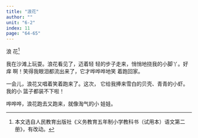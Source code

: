 ```yaml
---
title: "浪花"
author: ""
unit: "6-2"
index: 11
page: "64-65"
---
```


浪 花[^1]

[^1]: 本文选自人民教育出版社《义务教育五年制小学教科书（试用本）语文第二册》，有改动。

我在沙滩上玩耍。浪花看见了，迈着轻
轻的步子走来，悄悄地挠我的小脚丫。好痒
啊！笑得我眼泪都流出来了，它才哗哗哗地笑
着跑回家。

一会儿，浪花又唱着笑着跑来了。这次，
它给我捧来雪白的贝壳、青青的小虾。我的小
篮子都装不下啦！

哗哗哗，浪花跑去又跑来，就像淘气的小
娃娃。

